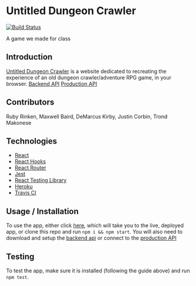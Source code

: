 # Untitled Dungeon Crawler

[![Build Status](https://travis-ci.org/Maxwell-Baird/Dungeon-Crawler.svg?branch=master)](https://travis-ci.org/Maxwell-Baird/Dungeon-Crawler)

A game we made for class

## Introduction

[Untitled Dungeon Crawler](https://untitled-dungeon-crawler.herokuapp.com/) is a website dedicated to recreating the experience of an old dungeon crawler/adventure RPG game, in your browser.
[Backend API](https://github.com/Maxwell-Baird/Dungeon-Crawler-BE/)
[Production API](https://whispering-temple-46123.herokuapp.com/api/v1/npcs)

## Contributors

Ruby Rinken, Maxwell Baird, DeMarcus Kirby, Justin Corbin, Trond Makonese

## Technologies

- [React](https://reactjs.org/)
- [React Hooks](https://reactjs.org/docs/hooks-intro.html)
- [React Router](https://reactrouter.com/)
- [Jest](https://jestjs.io/)
- [React Testing Library](https://testing-library.com/docs/react-testing-library/intro)
- [Heroku](https://www.heroku.com/)
- [Travis CI](https://travis-ci.com/)

## Usage / Installation

To use the app, either click [here](https://untitled-dungeon-crawler.herokuapp.com/), which will take you to the live, deployed app, or clone this repo and run `npm i && npm start`. You will also need to download and setup the [backend api](https://github.com/Maxwell-Baird/Dungeon-Crawler-BE) or connect to the [production API](https://whispering-temple-46123.herokuapp.com/api/v1/npcs)

## Testing

To test the app, make sure it is installed (following the guide above) and run `npm test`.

<!--
Consider also using additional elements such as:

Table of contents
Illustrations
Scope of functionalities
Examples of use
Sources
Other information
-->
